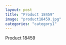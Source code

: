 ```yaml
---
layout: post
title: "Product 18459"
image: "product18459.jpg"
categories: "category1"
---
```

Product 18459
